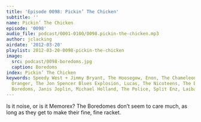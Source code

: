 ```yaml
---
title: 'Episode 0098: Pickin’ The Chicken'
subtitle: ''
name: Pickin’ The Chicken
episode: '0098'
audio_file: podcast/0001-0100/0098.pickin-the-chicken.mp3
author: jclacking
airdate: '2012-03-20'
playlist: 2012-03-20-0098-pickin-the-chicken
image:
  src: podcast/0098-boredoms.jpg
  caption: Boredoms
index: Pickin’ The Chicken
keywords: Speedy West + Jimmy Bryant, The Hoosegow, Enon, The Chameleons UK, The Kinks,
  Oranger, The Jon Spencer Blues Explosion, Lucas, The Nicoteens, The Beat Farmers,
  Boredoms, Janis Joplin, Michael Holland, The Police, Split Enz, Laibach
---
```

Is it noise, or is it Memorex? The Boredomes don’t seem to care much, as long as they get to make their fine, fine racket.
